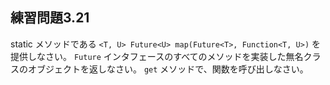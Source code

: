 ## 練習問題3.21

static メソッドである `<T, U> Future<U> map(Future<T>, Function<T, U>)` を提供しなさい。
`Future` インタフェースのすべてのメソッドを実装した無名クラスのオブジェクトを返しなさい。
`get` メソッドで、関数を呼び出しなさい。
